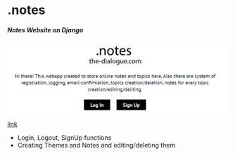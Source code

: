# .notes
##### Notes Website on Django
![img](screen.png)
[link]()
- Login, Logout, SignUp functions
- Creating Themes and Notes and editing/deleting them

